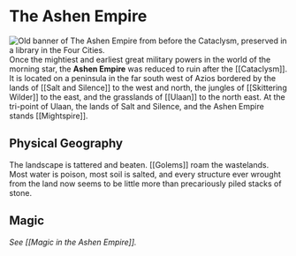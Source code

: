 # The Ashen Empire
![Old banner of The Ashen Empire from before the Cataclysm, preserved in a library in the Four Cities.](ashen_empire_banner.png)
Once the mightiest and earliest great military powers in the world of the morning star, the **Ashen Empire** was reduced to ruin after the [[Cataclysm]]. It is located on a peninsula in the far south west of Azios bordered by the lands of [[Salt and Silence]] to the west and north, the jungles of [[Skittering Wilder]] to the east, and the grasslands of [[Ulaan]] to the north east. At the tri-point of Ulaan, the lands of Salt and Silence, and the Ashen Empire stands [[Mightspire]].

## Physical Geography
The landscape is tattered and beaten. [[Golems]] roam the wastelands. Most water is poison, most soil is salted, and every structure ever wrought from the land now seems to be little more than precariously piled stacks of stone.

## Magic
*See [[Magic in the Ashen Empire]].*

<Ashen Empire><Region><Location>